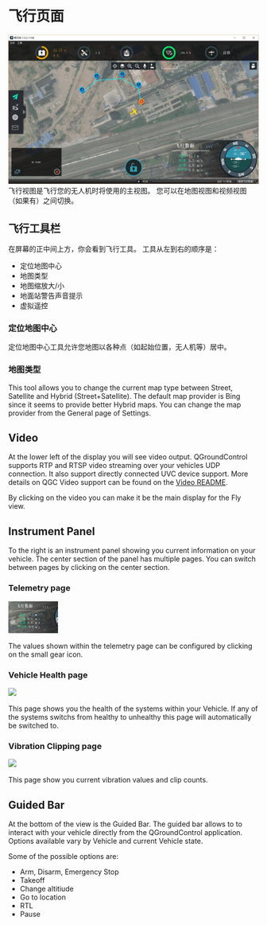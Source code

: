 # 飞行页面

![](../QuickStart/ConnectedVehicle.jpg)
飞行视图是飞行您的无人机时将使用的主视图。 您可以在地图视图和视频视图（如果有）之间切换。

## 飞行工具栏
在屏幕的正中间上方，你会看到飞行工具。 工具从左到右的顺序是：
* 定位地图中心
* 地图类型
* 地图缩放大/小
* 地面站警告声音提示
* 虚拟遥控

### 定位地图中心
定位地图中心工具允许您地图以各种点（如起始位置，无人机等）居中。

### 地图类型
This tool allows you to change the current map type between Street, Satellite and Hybrid (Street+Satellite). The default map provider is Bing since it seems to provide better Hybrid maps. You can change the map provider from the General page of Settings.

## Video
At the lower left of the display you will see video output. QGroundControl supports RTP and RTSP video streaming over your vehicles UDP connection. It also support directly connected UVC device support. More details on QGC Video support can be found on the [Video README](https://github.com/mavlink/qgroundcontrol/blob/master/src/VideoStreaming/README.md).

By clicking on the video you can make it be the main display for the Fly view.

## Instrument Panel
To the right is an instrument panel showing you current information on your vehicle. The center section of the panel has multiple pages. You can switch between pages by clicking on the center section. 

### Telemetry page

<img src="InstrumentTelemetryPage.jpg" style="width: 100px;"/>

The values shown within the telemetry page can be configured by clicking on the small gear icon.

### Vehicle Health page

<img src="InstrumentHealthPage.jpg" style="width: 100px;"/>

This page shows you the health of the systems within your Vehicle. If any of the systems switchs from healthy to unhealthy this page will automatically be switched to.

### Vibration Clipping page

<img src="InstrumentClipPage.jpg" style="width: 100px;"/>

This page show you current vibration values and clip counts.

## Guided Bar
At the bottom of the view is the Guided Bar. The guided bar allows to to interact with your vehicle directly from the QGroundControl application. Options available vary by Vehicle and current Vehicle state. 

Some of the possible options are:

* Arm, Disarm, Emergency Stop
* Takeoff
* Change altitiude
* Go to location
* RTL
* Pause
